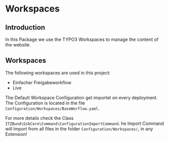 <!--
SPDX-FileCopyrightText: 2024 Bundesrepublik Deutschland, vertreten durch das BMI/ITZBund

SPDX-License-Identifier: GPL-3.0-or-later
-->

# Workspaces

## Introduction

In this Package we use the TYPO3 Workspaces to manage the content of the website.

## Workspaces

The following workspaces are used in this project:
- Einfacher Freigabeworkflow
- Live

The Default Workspace Configuration get importet on every deployment. The Configuration is located in the file `Configuration/Workspaces/BaseWorflow.yaml`.

For more details check the Class `ITZBund\GsbCore\Command\ConfigurationImportCommand`.
he Import Command will Import from all files in the folder `Configuration/Workspaces/`, in any Extension!
